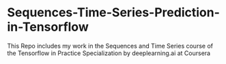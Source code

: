 # Sequences-Time-Series-Prediction-in-Tensorflow
This Repo includes my work in the Sequences and Time Series course of the Tensorflow in Practice Specialization by deeplearning.ai at Coursera
